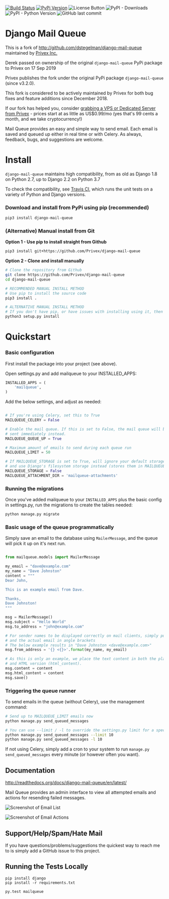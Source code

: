 [![Build Status](https://travis-ci.org/Privex/django-mail-queue.png?branch=master)](https://travis-ci.org/Privex/django-mail-queue)
[![PyPi Version](https://img.shields.io/pypi/v/django-mail-queue.svg)](https://pypi.org/project/django-mail-queue/)
![License Button](https://img.shields.io/pypi/l/django-mail-queue) ![PyPI - Downloads](https://img.shields.io/pypi/dm/django-mail-queue)
![PyPI - Python Version](https://img.shields.io/pypi/pyversions/django-mail-queue) 
![GitHub last commit](https://img.shields.io/github/last-commit/Privex/django-mail-queue)

Django Mail Queue
=================

This is a fork of http://github.com/dstegelman/django-mail-queue maintained by [Privex Inc.](https://www.privex.io/)

Derek passed on ownership of the original `django-mail-queue` PyPi package to Privex on 17 Sep 2019

Privex publishes the fork under the original PyPi package `django-mail-queue` (since v3.2.0).

This fork is considered to be actively maintained by Privex for both bug fixes and feature additions since
December 2018. 

If our fork has helped you, consider 
[grabbing a VPS or Dedicated Server from Privex](https://www.privex.io/) - prices start at as little 
as US$0.99/mo (yes that's 99 cents a month, and we take cryptocurrency!)

Mail Queue provides an easy and simple way to send email.  Each email is saved and queued up either in
real time or with Celery.  As always, feedback, bugs, and suggestions are welcome.



Install
========

`django-mail-queue` maintains high compatibility, from as old as Django 1.8 on Python 2.7, up to Django 2.2 on 
Python 3.7

To check the compatibility, see [Travis CI](https://travis-ci.org/Privex/django-mail-queue), which runs the unit
tests on a variety of Python and Django versions.

### Download and install from PyPi using pip (recommended)

```sh
pip3 install django-mail-queue
```

### (Alternative) Manual install from Git

**Option 1 - Use pip to install straight from Github**

```sh
pip3 install git+https://github.com/Privex/django-mail-queue
```

**Option 2 - Clone and install manually**

```bash
# Clone the repository from Github
git clone https://github.com/Privex/django-mail-queue
cd django-mail-queue

# RECOMMENDED MANUAL INSTALL METHOD
# Use pip to install the source code
pip3 install .

# ALTERNATIVE MANUAL INSTALL METHOD
# If you don't have pip, or have issues with installing using it, then you can use setuptools instead.
python3 setup.py install
```

Quickstart
============

### Basic configuration

First install the package into your project (see above).

Open settings.py and add mailqueue to your INSTALLED_APPS:

```python
INSTALLED_APPS = (
    'mailqueue',
)
```

Add the below settings, and adjust as needed:

```python

# If you're using Celery, set this to True
MAILQUEUE_CELERY = False

# Enable the mail queue. If this is set to False, the mail queue will be disabled and emails will be 
# sent immediately instead.
MAILQUEUE_QUEUE_UP = True

# Maximum amount of emails to send during each queue run
MAILQUEUE_LIMIT = 50

# If MAILQUEUE_STORAGE is set to True, will ignore your default storage settings
# and use Django's filesystem storage instead (stores them in MAILQUEUE_ATTACHMENT_DIR) 
MAILQUEUE_STORAGE = False
MAILQUEUE_ATTACHMENT_DIR = 'mailqueue-attachments'

```

### Running the migrations

Once you've added mailqueue to your `INSTALLED_APPS` plus the basic config in settings.py, run the 
migrations to create the tables needed:


```bash
python manage.py migrate
```

### Basic usage of the queue programmatically

Simply save an email to the database using `MailerMessage`, and the queue will pick it up on it's next run.

```python

from mailqueue.models import MailerMessage

my_email = "dave@example.com"
my_name = "Dave Johnston"
content = """
Dear John,

This is an example email from Dave.

Thanks,
Dave Johnston!
"""

msg = MailerMessage()
msg.subject = "Hello World"
msg.to_address = "john@example.com"

# For sender names to be displayed correctly on mail clients, simply put your name first
# and the actual email in angle brackets 
# The below example results in "Dave Johnston <dave@example.com>"
msg.from_address = '{} <{}>'.format(my_name, my_email)

# As this is only an example, we place the text content in both the plaintext version (content) 
# and HTML version (html_content).
msg.content = content
msg.html_content = content
msg.save()


``` 




### Triggering the queue runner


To send emails in the queue (without Celery), use the management command:

```bash
# Send up to MAILQUEUE_LIMIT emails now
python manage.py send_queued_messages

# You can use --limit / -l to override the settings.py limit for a specific run
python manage.py send_queued_messages --limit 10
python manage.py send_queued_messages -l 10
```

If not using Celery, simply add a cron to your system to run `manage.py send_queued_messages` every minute (or however
often you want).



Documentation
-------------

http://readthedocs.org/docs/django-mail-queue/en/latest/

Mail Queue provides an admin interface to view all attempted emails and actions for resending failed messages.

![Screenshot of Email List](https://cdn.privex.io/github/privex-mail-queue/pmq-message-list.png)

![Screenshot of Email Actions](https://cdn.privex.io/github/privex-mail-queue/pmq-message-actions.png)


Support/Help/Spam/Hate Mail
---------------------------

If you have questions/problems/suggestions the quickest way to reach me to is simply add a GitHub issue to this project.

Running the Tests Locally
-------------------------

```
pip install django
pip install -r requirements.txt

py.test mailqueue
```

